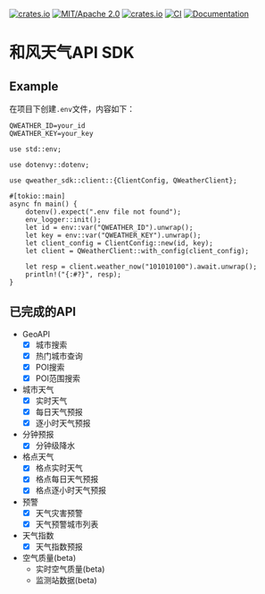 [![crates.io](https://img.shields.io/crates/v/qweather-sdk)](https://crates.io/crates/qweather-sdk)
[![MIT/Apache 2.0](https://img.shields.io/badge/license-MIT%2FApache-blue.svg)](https://github.com/Seldom-SE/seldom_pixel#license)
[![crates.io](https://img.shields.io/crates/d/qweather-sdk)](https://crates.io/crates/qweather-sdk)
[![CI](https://github.com/foxzool/qweather-sdk/workflows/CI/badge.svg)](https://github.com/foxzool/qweather-sdk/actions)
[![Documentation](https://docs.rs/qweather-sdk/badge.svg)](https://docs.rs/qweather-sdk)

# 和风天气API SDK

## Example

在项目下创建`.env`文件，内容如下：

```env
QWEATHER_ID=your_id
QWEATHER_KEY=your_key 
```

```no_run
use std::env;

use dotenvy::dotenv;

use qweather_sdk::client::{ClientConfig, QWeatherClient};

#[tokio::main]
async fn main() {
    dotenv().expect(".env file not found");
    env_logger::init();
    let id = env::var("QWEATHER_ID").unwrap();
    let key = env::var("QWEATHER_KEY").unwrap();
    let client_config = ClientConfig::new(id, key);
    let client = QWeatherClient::with_config(client_config);

    let resp = client.weather_now("101010100").await.unwrap();
    println!("{:#?}", resp);
}

```

## 已完成的API

- GeoAPI
    - [x] 城市搜索
    - [x] 热门城市查询
    - [x] POI搜索
    - [x] POI范围搜索

- 城市天气
    - [x] 实时天气
    - [x] 每日天气预报
    - [x] 逐小时天气预报
- 分钟预报
    - [x] 分钟级降水
- 格点天气
    - [x] 格点实时天气
    - [x] 格点每日天气预报
    - [x] 格点逐小时天气预报
- 预警
    - [x] 天气灾害预警
    - [x] 天气预警城市列表
- 天气指数
    - [x] 天气指数预报
- 空气质量(beta)
    - 实时空气质量(beta)
    - 监测站数据(beta)